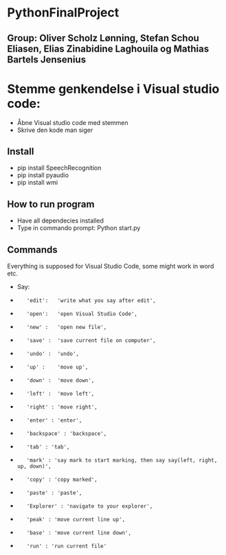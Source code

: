 # PythonFinalProject

## Group: Oliver Scholz Lønning, Stefan Schou Eliasen, Elias Zinabidine Laghouila og Mathias Bartels Jensenius

# Stemme genkendelse i Visual studio code:
* Åbne Visual studio code med stemmen
* Skrive den kode man siger


## Install
* pip install SpeechRecognition
* pip install pyaudio
* pip install wmi


## How to run program
* Have all dependecies installed
* Type in commando prompt: Python start.py

## Commands
Everything is supposed for Visual Studio Code, some might work in word etc.
* Say:      
*        'edit':   'write what you say after edit',
*        'open':   'open Visual Studio Code',
*        'new' :   'open new file',
*        'save' :  'save current file on computer',
*        'undo' :  'undo',
*        'up' :    'move up',
*        'down' :  'move down',
*        'left' :  'move left',
*        'right' : 'move right',
*        'enter' : 'enter',
*        'backspace' : 'backspace',
*        'tab' : 'tab',
*        'mark' : 'say mark to start marking, then say say(left, right, up, down)',
*        'copy' : 'copy marked',
*        'paste' : 'paste',
*        'Explorer' : 'navigate to your explorer',
*        'peak' : 'move current line up',
*        'base' : 'move current line down',
*        'run' : 'run current file'
